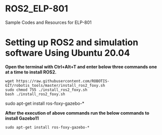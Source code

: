 # ROS2_ELP-801
Sample Codes and Resources for ELP-801

# **Setting up ROS2 and simulation software Using Ubuntu 20.04**

**Open the terminal with Ctrl+Alt+T and enter below three commands one at a time to install ROS2.**

```console
wget https://raw.githubusercontent.com/ROBOTIS-GIT/robotis_tools/master/install_ros2_foxy.sh
sudo chmod 755 ./install_ros2_foxy.sh
bash ./install_ros2_foxy.sh
```
sudo apt-get install ros-foxy-gazebo-*

**After the execution of above commands run the below commands to install  Gazebo11**


```console
sudo apt-get install ros-foxy-gazebo-*
```


